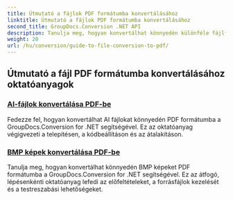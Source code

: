 ```yaml
---
title: Útmutató a fájlok PDF formátumba konvertálásához
linktitle: Útmutató a fájlok PDF formátumba konvertálásához
second_title: GroupDocs.Conversion .NET API
description: Tanulja meg, hogyan konvertálhat könnyedén különféle fájlformátumokat PDF-be a GroupDocs.Conversion for .NET segítségével. Ez a lépésenkénti oktatóanyag mindent lefed a könyvtár beállításától a zökkenőmentes fájlátalakítások végrehajtásáig.
weight: 20
url: /hu/conversion/guide-to-file-conversion-to-pdf/
---
```

## Útmutató a fájl PDF formátumba konvertálásához oktatóanyagok
### [AI-fájlok konvertálása PDF-be](./converting-ai-to-pdf/)
Fedezze fel, hogyan konvertálhat AI fájlokat könnyedén PDF formátumba a GroupDocs.Conversion for .NET segítségével. Ez az oktatóanyag végigvezeti a telepítésen, a kódbeállításon és az átalakításon.
### [BMP képek konvertálása PDF-be](./converting-bmp-to-pdf/)
Tanulja meg, hogyan konvertálhat könnyedén BMP képeket PDF formátumba a GroupDocs.Conversion for .NET segítségével. Ez az átfogó, lépésenkénti oktatóanyag lefedi az előfeltételeket, a forrásfájlok kezelését és a testreszabási lehetőségeket.
